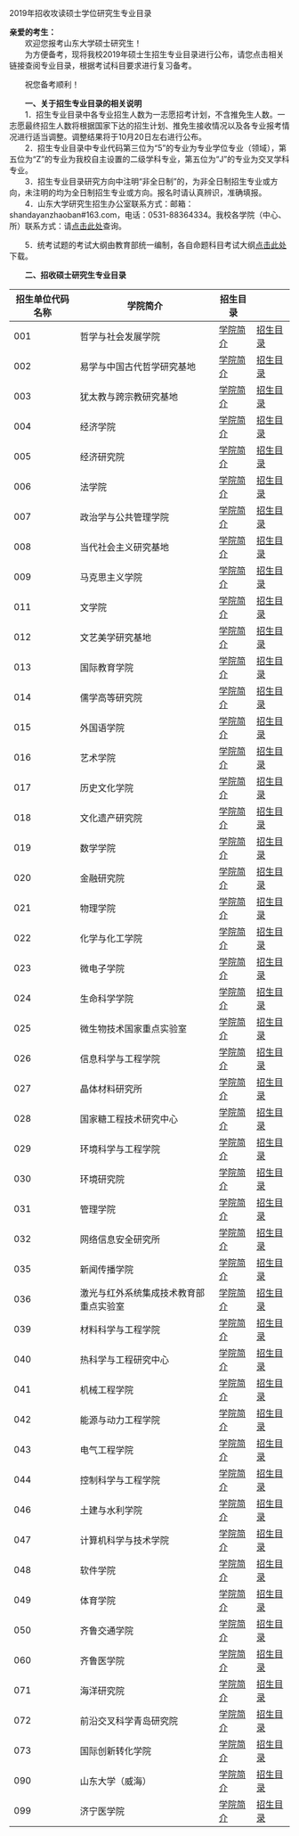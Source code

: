 2019年招收攻读硕士学位研究生专业目录

**亲爱的考生：**  
　　欢迎您报考山东大学硕士研究生！  
　　为方便备考，现将我校2019年硕士生招生专业目录进行公布，请您点击相关链接查阅专业目录，根据考试科目要求进行复习备考。

　　祝您备考顺利！

　　**一、关于招生专业目录的相关说明**  
　　1．招生专业目录中各专业招生人数为一志愿招考计划，不含推免生人数。一志愿最终招生人数将根据国家下达的招生计划、推免生接收情况以及各专业报考情况进行适当调整。调整结果将于10月20日左右进行公布。  
　　2．招生专业目录中专业代码第三位为“5”的专业为专业学位专业（领域），第五位为“Z”的专业为我校自主设置的二级学科专业，第五位为“J”的专业为交叉学科专业。  
　　3．招生专业目录研究方向中注明“非全日制”的，为非全日制招生专业或方向，未注明的均为全日制招生专业或方向。报名时请认真辨识，准确填报。  
　　4．山东大学研究生招生办公室联系方式：邮箱：shandayanzhaoban\#163.com，电话：0531-88364334。我校各学院（中心、所）联系方式：请[点击此处](http://www.yz.sdu.edu.cn/getNewsDetail.site?newsId=e941bc59-558a-451f-88f0-a8f1c14e7c1d)查询。

　　5．统考试题的考试大纲由教育部统一编制，各自命题科目考试大纲[点击此处](http://www.yz.sdu.edu.cn/getNewsDetail.site?newsId=6897e370-6ebc-487b-bb1e-8d8ed1dee992)下载。

　　**二、招收硕士研究生专业目录**

| **招生单位代码名称** | **学院简介**                           | **招生目录**                                                                                        |                                                                                                     |
|----------------------|----------------------------------------|-----------------------------------------------------------------------------------------------------|-----------------------------------------------------------------------------------------------------|
| 001                  | 哲学与社会发展学院                     | [学院简介](http://www.yz.sdu.edu.cn/__local/4/83/DE/0847DD880214F1F3B352D94F9D3_122FE1FB_6200.doc)  | [招生目录](http://www.yz.sdu.edu.cn/__local/9/85/FA/D2729098E24E547C3FA1E6BD266_E6B7C743_7800.doc)  |
| 002                  | 易学与中国古代哲学研究基地             | [学院简介](http://www.yz.sdu.edu.cn/__local/8/5E/7A/038FA769DD9811E1B09D0187BE3_CE9C10CF_5E00.doc)  | [招生目录](http://www.yz.sdu.edu.cn/__local/A/71/A7/63B6BFD98CF8D6B2CFC8DD3779D_3C5637AD_3A00.doc)  |
| 003                  | 犹太教与跨宗教研究基地                 | [学院简介](http://www.yz.sdu.edu.cn/__local/6/5A/CB/606078FF1610AC596FEF236D7A6_1466F438_5C00.doc)  | [招生目录](http://www.yz.sdu.edu.cn/__local/6/7C/D1/92483DBE696347FD01499834165_EF3FFCB1_3A00.doc)  |
| 004                  | 经济学院                               | [学院简介](http://www.yz.sdu.edu.cn/__local/4/BE/CB/BA9F78A6F39AC9639B5306D14E6_5B0F0C9F_6C00.doc)  | [招生目录](http://www.yz.sdu.edu.cn/__local/0/8C/3A/5CE2A944D3514676DB238DCB15A_1F381384_C400.doc)  |
| 005                  | 经济研究院                             | [学院简介](http://www.yz.sdu.edu.cn/__local/C/9C/6B/71693458056CC2122B12BD19F2A_D47ED4ED_6200.doc)  | [招生目录](http://www.yz.sdu.edu.cn/__local/8/6F/0D/586787FD74901D96DE45E814288_39F9599C_8000.doc)  |
| 006                  | 法学院                                 | [学院简介](http://www.yz.sdu.edu.cn/__local/1/77/00/255C6D483EC4EF005FE58D57D85_00DCC56B_6400.doc)  | [招生目录](http://www.yz.sdu.edu.cn/__local/E/31/6A/650843ABE8FF274D0AE5A8537D9_776848A0_9600.doc)  |
| 007                  | 政治学与公共管理学院                   | [学院简介](http://www.yz.sdu.edu.cn/__local/9/F8/55/94609D1524F36443A09A2B208FD_29A32B42_3414.docx) | [招生目录](http://www.yz.sdu.edu.cn/__local/C/EA/00/F61424C43162B60465218634651_408CBEF4_AC00.doc)  |
| 008                  | 当代社会主义研究基地                   | [学院简介](http://www.yz.sdu.edu.cn/__local/3/3A/EE/B4B0E286F9EEABC5D7194936FA1_8304827B_6600.doc)  | [招生目录](http://www.yz.sdu.edu.cn/__local/6/72/0B/17FB8CBBA4A429927F25C8074E2_7BBA6D92_7800.doc)  |
| 009                  | 马克思主义学院                         | [学院简介](http://www.yz.sdu.edu.cn/__local/F/74/13/05C5960BBF1F54C8DAB67CF4523_75DC7D9F_6200.doc)  | [招生目录](http://www.yz.sdu.edu.cn/__local/5/9A/D1/91C578B07C3860E29C7BD01BF52_0B68E653_6400.doc)  |
| 011                  | 文学院                                 | [学院简介](http://www.yz.sdu.edu.cn/__local/9/6C/9B/39BF4EB93D104D3517EA38E4EB1_5AD0503D_6200.doc)  | [招生目录](http://www.yz.sdu.edu.cn/__local/8/E8/2B/E0BDD81488B689265D80E9B47E2_8E7FFC0A_5600.doc)  |
| 012                  | 文艺美学研究基地                       | [学院简介](http://www.yz.sdu.edu.cn/__local/B/56/3E/F27B884FC28D148CE6B2D159D4A_1D9201CA_6400.doc)  | [招生目录](http://www.yz.sdu.edu.cn/__local/4/52/5F/13388299E4C1FE6F90D8278C8F0_B102AC5A_3C00.doc)  |
| 013                  | 国际教育学院                           | [学院简介](http://www.yz.sdu.edu.cn/__local/C/0C/0A/9BD791451256EA4A08088D5FC86_4A3340C6_6800.doc)  | [招生目录](http://www.yz.sdu.edu.cn/__local/D/D0/07/886661D858545145D6211DFB599_E857D15E_8600.doc)  |
| 014                  | 儒学高等研究院                         | [学院简介](http://www.yz.sdu.edu.cn/__local/9/9B/1B/AE8FC2FD9C0C094DF282BDC5239_DB0CF941_7400.doc)  | [招生目录](http://www.yz.sdu.edu.cn/__local/2/9C/15/B5BDB2FDC90D5907511B6F9478B_CC828D0D_6C00.doc)  |
| 015                  | 外国语学院                             | [学院简介](http://www.yz.sdu.edu.cn/__local/3/01/E1/016DFCECCB6322B7E570A1B7927_20BB9F2E_6200.doc)  | [招生目录](http://www.yz.sdu.edu.cn/__local/E/EB/BD/8860CD76A86CAEFD64604752FC7_85FA1025_9000.doc)  |
| 016                  | 艺术学院                               | [学院简介](http://www.yz.sdu.edu.cn/__local/A/29/09/AE4B002CCD0BCFD8E234AAB8FAD_26922CB2_5E00.doc)  | [招生目录](http://www.yz.sdu.edu.cn/__local/E/1E/7F/51A45508F6BB61FDEFB95C504DD_E9333B93_6C00.doc)  |
| 017                  | 历史文化学院                           | [学院简介](http://www.yz.sdu.edu.cn/__local/F/BE/61/4CA03D51F75A8DFD88B384B3808_57D1AA91_6200.doc)  | [招生目录](http://www.yz.sdu.edu.cn/__local/7/13/A2/E5065AB5EA9B5EE592BE0A3A75B_96EB3666_8200.doc)  |
| 018                  | 文化遗产研究院                         | [学院简介](http://www.yz.sdu.edu.cn/__local/6/7E/A6/D67C62C14F564C54695C6772C91_44AA936F_6200.doc)  | [招生目录](http://www.yz.sdu.edu.cn/__local/6/93/1A/771865E2E3CB1FDF20A999C8BCA_15B03DE2_4200.doc)  |
| 019                  | 数学学院                               | [学院简介](http://www.yz.sdu.edu.cn/__local/5/7A/E4/CF4436A5C7377823D3183738DBF_026DDABD_3E93.docx) | [招生目录](http://www.yz.sdu.edu.cn/__local/9/77/A0/FB2ABFE9AF1FFE26647204AC31B_D7856925_B600.doc)  |
| 020                  | 金融研究院                             | [学院简介](http://www.yz.sdu.edu.cn/__local/2/8E/D5/06126E0C70A7A5450B30A45FBEF_730D1655_6E00.doc)  | [招生目录](http://www.yz.sdu.edu.cn/__local/D/41/C9/B98DC3CD33D2A30BB9C64EBA916_3E901E9F_9000.doc)  |
| 021                  | 物理学院                               | [学院简介](http://www.yz.sdu.edu.cn/__local/E/60/2E/047EF3D0F3E77B7CD5A98E4F119_9D2E084A_6400.doc)  | [招生目录](http://www.yz.sdu.edu.cn/__local/A/08/BE/C6E031518E352EA40CEC83C9864_C6D4652B_3600.doc)  |
| 022                  | 化学与化工学院                         | [学院简介](http://www.yz.sdu.edu.cn/__local/C/8D/C5/D7612D171ECF668C111A017351D_2738B98B_6E00.doc)  | [招生目录](http://www.yz.sdu.edu.cn/__local/A/C5/3C/0D40CF09853A21D508518C76F8B_0BB4835C_7C00.doc)  |
| 023                  | 微电子学院                             | [学院简介](http://www.yz.sdu.edu.cn/__local/F/8B/3C/8349F580CA94E2DFFEE9C9E5BA7_B0CBC26C_509E.docx) | [招生目录](http://www.yz.sdu.edu.cn/__local/3/BF/91/84F9FC0BC9CFD0E58B1F08888F0_F4FA313E_3BAF.docx) |
| 024                  | 生命科学学院                           | [学院简介](http://www.yz.sdu.edu.cn/__local/7/2D/72/3A02AB321E00C06332EDA37FB75_3DE3562E_6E00.doc)  | [招生目录](http://www.yz.sdu.edu.cn/__local/1/F1/79/429DC0C95DF2455F500E5064BC5_D878F9C8_7C00.doc)  |
| 025                  | 微生物技术国家重点实验室               | [学院简介](http://www.yz.sdu.edu.cn/__local/B/CE/2A/3372E909DB1C2EADB1429AD6DC5_FD68BB48_3F74.docx) | [招生目录](http://www.yz.sdu.edu.cn/__local/8/93/23/AB04380CE17844F65D97C528560_D49C2F8D_5C00.doc)  |
| 026                  | 信息科学与工程学院                     | [学院简介](http://www.yz.sdu.edu.cn/__local/D/8B/1B/AA528D2F190BE7C63946AC729A0_9CD485CE_6200.doc)  | [招生目录](http://www.yz.sdu.edu.cn/__local/C/39/84/A35B13144242DFBC8DF0928495B_67B9FD83_7200.doc)  |
| 027                  | 晶体材料研究所                         | [学院简介](http://www.yz.sdu.edu.cn/__local/4/FE/FD/AE831CC5D81D30742A4627ABA6D_ABDC6AC1_6600.doc)  | [招生目录](http://www.yz.sdu.edu.cn/__local/9/58/81/483A8A5DB935DED729AFA9C912A_7E6FF2CB_5200.doc)  |
| 028                  | 国家糖工程技术研究中心                 | [学院简介](http://www.yz.sdu.edu.cn/__local/A/64/A6/91A4A853CFCAEBD737B89388025_66A69CAB_5E00.doc)  | [招生目录](http://www.yz.sdu.edu.cn/__local/A/56/A0/AB0BD6B93FF62047875DC5C8B0D_C45C8AD9_6000.doc)  |
| 029                  | 环境科学与工程学院                     | [学院简介](http://www.yz.sdu.edu.cn/__local/1/5B/A5/11BCA96FD800917D076FF6C67F9_8F46CD9C_6400.doc)  | [招生目录](http://www.yz.sdu.edu.cn/__local/1/EC/97/F8269064473CE699B2032726463_98A0EB8B_4200.doc)  |
| 030                  | 环境研究院                             | [学院简介](http://www.yz.sdu.edu.cn/__local/D/ED/6F/DF18F535916C24BFD1E291AE755_18985E95_7800.doc)  | [招生目录](http://www.yz.sdu.edu.cn/__local/E/53/9B/FC8C8B9213D68F74368D2DE9AE2_54715046_4400.doc)  |
| 031                  | 管理学院                               | [学院简介](http://www.yz.sdu.edu.cn/__local/6/37/43/638695250402D0E6E6912AF727F_FF05131A_4AE6.docx) | [招生目录](http://www.yz.sdu.edu.cn/__local/9/2D/5F/6568E253D27E2622F5808A054B1_460629C1_8200.doc)  |
| 032                  | 网络信息安全研究所                     | [学院简介](http://www.yz.sdu.edu.cn/__local/B/46/A0/C846AFBCD82FF42D6383212053D_BB6AA989_4A6D.docx) | [招生目录](http://www.yz.sdu.edu.cn/__local/D/EF/6F/D323E4D9DBFD9D687AAAC9947BE_871D08F3_4976.doc)  |
| 035                  | 新闻传播学院                           | [学院简介](http://www.yz.sdu.edu.cn/__local/2/05/22/23497EA93E8742193CD8E9485D3_FBFA4C4F_6200.doc)  | [招生目录](http://www.yz.sdu.edu.cn/__local/2/52/FC/BD56CFC71E0DADE55A464CAB6C9_0DFBC632_5000.doc)  |
| 036                  | 激光与红外系统集成技术教育部重点实验室 | [学院简介](http://www.yz.sdu.edu.cn/__local/3/65/6A/53556115B147BD9B5F421DFDFBD_C91BEA64_6600.doc)  | [招生目录](http://www.yz.sdu.edu.cn/__local/A/10/B0/3D165D5045C24140EDFFDD72106_52CFA412_6000.doc)  |
| 039                  | 材料科学与工程学院                     | [学院简介](http://www.yz.sdu.edu.cn/__local/8/3F/14/FD409B1D09980DD047C729E427D_32DD65F9_3DC4.docx) | [招生目录](http://www.yz.sdu.edu.cn/__local/B/7D/DF/9846CD4E66E050B6BD439477A7F_35D2E897_4200.doc)  |
| 040                  | 热科学与工程研究中心                   | [学院简介](http://www.yz.sdu.edu.cn/__local/A/B0/C8/246FD79F0F6ECCDF3FA28E8F1F3_7718D212_3400.doc)  | [招生目录](http://www.yz.sdu.edu.cn/__local/9/46/88/AAF52FB7588BAEB5C6F1E9241C2_060D6095_4800.doc)  |
| 041                  | 机械工程学院                           | [学院简介](http://www.yz.sdu.edu.cn/__local/E/6B/64/ABDE3E70C5567AEE22FB7A3656D_CEF846A8_6A00.doc)  | [招生目录](http://www.yz.sdu.edu.cn/__local/2/58/22/CB6766875FB68F685D9823C3414_40BFF327_3D26.docx) |
| 042                  | 能源与动力工程学院                     | [学院简介](http://www.yz.sdu.edu.cn/__local/D/BC/5A/E7C737F446C63C57E3A9201BDF3_B785C2D2_46BB.docx) | [招生目录](http://www.yz.sdu.edu.cn/__local/1/E4/C9/E101CD2F8D9A5CD510252FF7684_742D0CA1_5600.doc)  |
| 043                  | 电气工程学院                           | [学院简介](http://www.yz.sdu.edu.cn/__local/D/03/8A/9CADB0B43F284F3AA136C54F0CE_F42DADA4_6800.doc)  | [招生目录](http://www.yz.sdu.edu.cn/__local/B/6F/06/CA370EC0CF4B1BCA9B76EFDC703_DBC7F0F4_4600.doc)  |
| 044                  | 控制科学与工程学院                     | [学院简介](http://www.yz.sdu.edu.cn/__local/6/EE/01/C81DA2139ACA4E9754136675CC6_948B4A3B_7000.doc)  | [招生目录](http://www.yz.sdu.edu.cn/__local/4/26/72/C3931F142C524231E37EB9775A8_D8F19710_662E.doc)  |
| 046                  | 土建与水利学院                         | [学院简介](http://www.yz.sdu.edu.cn/__local/E/CC/7C/96662A929C87C605930C53B95E1_35855F8E_6600.doc)  | [招生目录](http://www.yz.sdu.edu.cn/__local/6/24/24/3A9DFD7D0B90CF6D505C5BC9EB3_2B1BE057_9400.doc)  |
| 047                  | 计算机科学与技术学院                   | [学院简介](http://www.yz.sdu.edu.cn/__local/0/05/EB/A5D16E7339406FB3973A7A8B4C5_7BCAFDB3_6600.doc)  | [招生目录](http://www.yz.sdu.edu.cn/__local/0/00/50/346E3EEFE16192FA6BBF086384D_C7482A1E_4600.doc)  |
| 048                  | 软件学院                               | [学院简介](http://www.yz.sdu.edu.cn/__local/8/F0/8B/DCBFF20E7457F2498DD497C2C2D_A2344AA0_3E69.docx) | [招生目录](http://www.yz.sdu.edu.cn/__local/9/0B/A1/4494870E59D0336EFEFB7075B55_4DA24B30_4800.doc)  |
| 049                  | 体育学院                               | [学院简介](http://www.yz.sdu.edu.cn/__local/E/8D/0C/C19E2737D1760C09FFACC19AFF4_28077CA6_5E00.doc)  | [招生目录](http://www.yz.sdu.edu.cn/__local/5/47/C8/7B102D081663132F332CE597008_6F11C0F7_4000.doc)  |
| 050                  | 齐鲁交通学院                           | [学院简介](http://www.yz.sdu.edu.cn/__local/3/03/E4/F5B748AFD65FEE0BBA53753304D_CE01795C_6A00.doc)  | [招生目录](http://www.yz.sdu.edu.cn/__local/D/57/CC/BCC5FB104C15B46466056E14B24_8627CC4C_7200.doc)  |
| 060                  | 齐鲁医学院                             | [学院简介](http://www.yz.sdu.edu.cn/__local/E/08/C7/E9B50A7467943D0F66726D6BCC0_355FEA2B_4A00.doc)  | [招生目录](http://www.yz.sdu.edu.cn/__local/D/CB/61/FFF7169F6EBA7325C3A33287864_613C3A26_1D600.doc) |
| 071                  | 海洋研究院                             | [学院简介](http://www.yz.sdu.edu.cn/__local/A/16/49/E2DB53438C3D6B7326F5969AB11_694D7854_3CD4.docx) | [招生目录](http://www.yz.sdu.edu.cn/__local/9/66/1D/E77BBC0ADAC9780A41AC52372AA_F738AF22_8000.doc)  |
| 072                  | 前沿交叉科学青岛研究院                 | [学院简介](http://www.yz.sdu.edu.cn/__local/E/0A/9B/C52495AD9AD98B284DC30BF6BB6_78E2E368_7400.doc)  | [招生目录](http://www.yz.sdu.edu.cn/__local/9/52/F6/30420A76437018B9EBB11EAA913_AA549ECC_6000.doc)  |
| 073                  | 国际创新转化学院                       | [学院简介](http://www.yz.sdu.edu.cn/__local/A/52/7B/B638E289A1D7983B135957834E0_2F1D070E_3C28.docx) | [招生目录](http://www.yz.sdu.edu.cn/__local/5/99/9D/88293767B6589CD57425E8871D8_9E548680_3599.docx) |
| 090                  | 山东大学（威海）                       | [学院简介](http://www.yz.sdu.edu.cn/__local/7/F5/FA/62F438E76978BA75842785B8E8B_20302FB6_6E00.doc)  | [招生目录](http://www.yz.sdu.edu.cn/__local/1/04/C7/E7DB1B34A415F05BC3D40A827D0_7361C712_1E200.doc) |
| 099                  | 济宁医学院                             | [学院简介](http://www.yz.sdu.edu.cn/__local/0/23/0E/8754F069F010891E32099D5545D_2390E2C9_3C00.doc)  | [招生目录](http://www.yz.sdu.edu.cn/__local/C/65/CB/E168B5560100536D6F478A1122D_370CED17_7600.doc)  |
